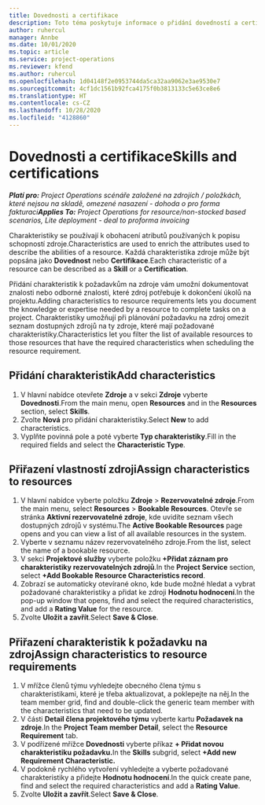 ```yaml
---
title: Dovednosti a certifikace
description: Toto téma poskytuje informace o přidání dovedností a certifikačních charakteristik ke zdrojům.
author: ruhercul
manager: Annbe
ms.date: 10/01/2020
ms.topic: article
ms.service: project-operations
ms.reviewer: kfend
ms.author: ruhercul
ms.openlocfilehash: 1d04148f2e0953744da5ca32aa9062e3ae9530e7
ms.sourcegitcommit: 4cf1dc1561b92fca4175f0b3813133c5e63ce8e6
ms.translationtype: HT
ms.contentlocale: cs-CZ
ms.lasthandoff: 10/28/2020
ms.locfileid: "4128860"
---
```

# <a name="skills-and-certifications"></a><span data-ttu-id="0e739-103">Dovednosti a certifikace</span><span class="sxs-lookup"><span data-stu-id="0e739-103">Skills and certifications</span></span>
<span data-ttu-id="0e739-104">_**Platí pro:** Project Operations scénáře založené na zdrojích / položkách, které nejsou na skladě, omezené nasazení - dohoda o pro forma fakturaci_</span><span class="sxs-lookup"><span data-stu-id="0e739-104">_**Applies To:** Project Operations for resource/non-stocked based scenarios, Lite deployment - deal to proforma invoicing_</span></span>

<span data-ttu-id="0e739-105">Charakteristiky se používají k obohacení atributů používaných k popisu schopností zdroje.</span><span class="sxs-lookup"><span data-stu-id="0e739-105">Characteristics are used to enrich the attributes used to describe the abilities of a resource.</span></span> <span data-ttu-id="0e739-106">Každá charakteristika zdroje může být popsána jako **Dovednost** nebo **Certifikace**.</span><span class="sxs-lookup"><span data-stu-id="0e739-106">Each characteristic of a resource can be described as a **Skill** or a **Certification**.</span></span>

<span data-ttu-id="0e739-107">Přidání charakteristik k požadavkům na zdroje vám umožní dokumentovat znalosti nebo odborné znalosti, které zdroj potřebuje k dokončení úkolů na projektu.</span><span class="sxs-lookup"><span data-stu-id="0e739-107">Adding characteristics to resource requirements lets you document the knowledge or expertise needed by a resource to complete tasks on a project.</span></span> <span data-ttu-id="0e739-108">Charakteristiky umožňují při plánování požadavku na zdroj omezit seznam dostupných zdrojů na ty zdroje, které mají požadované charakteristiky.</span><span class="sxs-lookup"><span data-stu-id="0e739-108">Characteristics let you filter the list of available resources to those resources that have the required characteristics when scheduling the resource requirement.</span></span>

## <a name="add-characteristics"></a><span data-ttu-id="0e739-109">Přidání charakteristik</span><span class="sxs-lookup"><span data-stu-id="0e739-109">Add characteristics</span></span>

1. <span data-ttu-id="0e739-110">V hlavní nabídce otevřete **Zdroje** a v sekci **Zdroje** vyberte **Dovednosti**.</span><span class="sxs-lookup"><span data-stu-id="0e739-110">From the main menu, open **Resources** and in the **Resources** section, select **Skills**.</span></span>
2. <span data-ttu-id="0e739-111">Zvolte **Nová** pro přidání charakteristiky.</span><span class="sxs-lookup"><span data-stu-id="0e739-111">Select **New** to add characteristics.</span></span>
3. <span data-ttu-id="0e739-112">Vyplňte povinná pole a poté vyberte **Typ charakteristiky**.</span><span class="sxs-lookup"><span data-stu-id="0e739-112">Fill in the required fields and select the **Characteristic Type**.</span></span>

## <a name="assign-characteristics-to-resources"></a><span data-ttu-id="0e739-113">Přiřazení vlastností zdroji</span><span class="sxs-lookup"><span data-stu-id="0e739-113">Assign characteristics to resources</span></span>

1. <span data-ttu-id="0e739-114">V hlavní nabídce vyberte položku **Zdroje** > **Rezervovatelné zdroje**.</span><span class="sxs-lookup"><span data-stu-id="0e739-114">From the main menu, select **Resources** > **Bookable Resources**.</span></span> <span data-ttu-id="0e739-115">Otevře se stránka **Aktivní rezervovatelné zdroje**, kde uvidíte seznam všech dostupných zdrojů v systému.</span><span class="sxs-lookup"><span data-stu-id="0e739-115">The **Active Bookable Resources** page opens and you can view a list of all available resources in the system.</span></span>
2. <span data-ttu-id="0e739-116">Vyberte v seznamu název rezervovatelného zdroje.</span><span class="sxs-lookup"><span data-stu-id="0e739-116">From the list, select the name of a bookable resource.</span></span>
3. <span data-ttu-id="0e739-117">V sekci **Projektové služby** vyberte položku **+Přidat záznam pro charakteristiky rezervovatelných zdrojů**.</span><span class="sxs-lookup"><span data-stu-id="0e739-117">In the **Project Service** section, select **+Add Bookable Resource Characteristics record**.</span></span>
4. <span data-ttu-id="0e739-118">Zobrazí se automaticky otevírané okno, kde bude možné hledat a vybrat požadované charakteristiky a přidat ke zdroji **Hodnotu hodnocení**.</span><span class="sxs-lookup"><span data-stu-id="0e739-118">In the pop-up window that opens, find and select the required characteristics, and add a **Rating Value** for the resource.</span></span>
5. <span data-ttu-id="0e739-119">Zvolte **Uložit a zavřít**.</span><span class="sxs-lookup"><span data-stu-id="0e739-119">Select **Save & Close**.</span></span>

## <a name="assign-characteristics-to-resource-requirements"></a><span data-ttu-id="0e739-120">Přiřazení charakteristik k požadavku na zdroj</span><span class="sxs-lookup"><span data-stu-id="0e739-120">Assign characteristics to resource requirements</span></span>

1. <span data-ttu-id="0e739-121">V mřížce členů týmu vyhledejte obecného člena týmu s charakteristikami, které je třeba aktualizovat, a poklepejte na něj.</span><span class="sxs-lookup"><span data-stu-id="0e739-121">In the team member grid, find and double-click the generic team member with the characteristics that need to be updated.</span></span>
2. <span data-ttu-id="0e739-122">V části **Detail člena projektového týmu** vyberte kartu **Požadavek na zdroje**.</span><span class="sxs-lookup"><span data-stu-id="0e739-122">In the **Project Team member Detail**, select the **Resource Requirement** tab.</span></span>
3. <span data-ttu-id="0e739-123">V podřízené mřížce **Dovednosti** vyberte příkaz **+ Přidat novou charakteristiku požadavku.**</span><span class="sxs-lookup"><span data-stu-id="0e739-123">In the **Skills** subgrid, select **+Add new Requirement Characteristic.**</span></span>
4. <span data-ttu-id="0e739-124">V podokně rychlého vytvoření vyhledejte a vyberte požadované charakteristiky a přidejte **Hodnotu hodnocení**.</span><span class="sxs-lookup"><span data-stu-id="0e739-124">In the quick create pane, find and select the required characteristics and add a **Rating Value**.</span></span>
5. <span data-ttu-id="0e739-125">Zvolte **Uložit a zavřít**.</span><span class="sxs-lookup"><span data-stu-id="0e739-125">Select **Save & Close**.</span></span>
